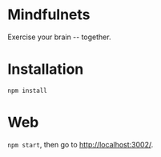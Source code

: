 # Mindfulnets

Exercise your brain -- together.

# Installation

`npm install`

# Web

`npm start`, then go to <http://localhost:3002/>.
